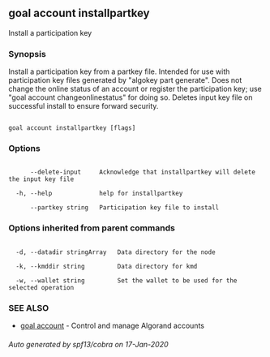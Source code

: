 ## goal account installpartkey



Install a participation key



### Synopsis



Install a participation key from a partkey file. Intended for use with participation key files generated by "algokey part generate". Does not change the online status of an account or register the participation key; use "goal account changeonlinestatus" for doing so. Deletes input key file on successful install to ensure forward security.



```

goal account installpartkey [flags]

```



### Options



```

      --delete-input     Acknowledge that installpartkey will delete the input key file

  -h, --help             help for installpartkey

      --partkey string   Participation key file to install

```



### Options inherited from parent commands



```

  -d, --datadir stringArray   Data directory for the node

  -k, --kmddir string         Data directory for kmd

  -w, --wallet string         Set the wallet to be used for the selected operation

```



### SEE ALSO



* [goal account](../account/)	 - Control and manage Algorand accounts


###### Auto generated by spf13/cobra on 17-Jan-2020

